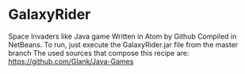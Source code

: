 # GalaxyRider
Space Invaders like Java game
Written in Atom by Github
Compiled in NetBeans.
To run, just execute the GalaxyRider.jar file from the master branch 
The used sources that compose this recipe are: https://github.com/Glank/Java-Games
